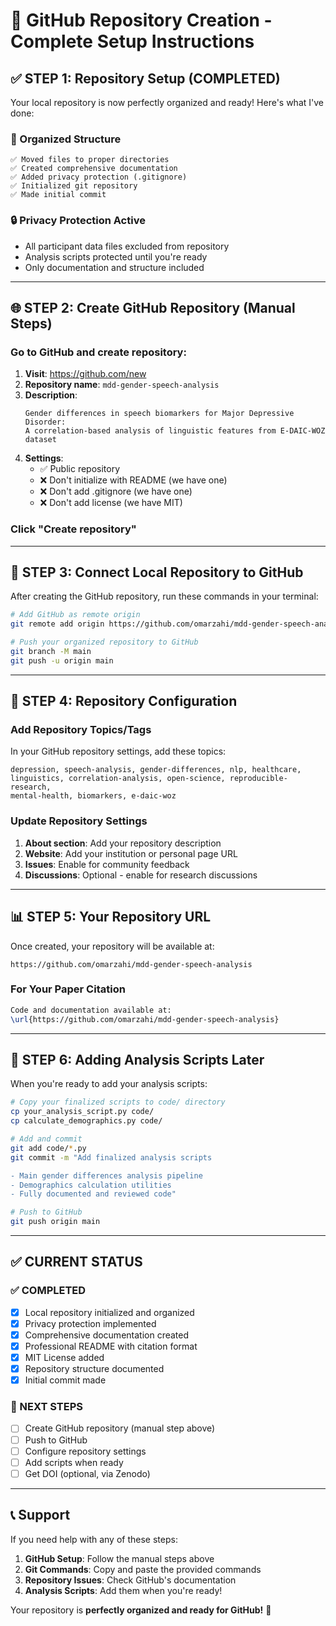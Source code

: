 # 🚀 GitHub Repository Creation - Complete Setup Instructions

## ✅ STEP 1: Repository Setup (COMPLETED)
Your local repository is now perfectly organized and ready! Here's what I've done:

### 📁 Organized Structure
```
✅ Moved files to proper directories
✅ Created comprehensive documentation
✅ Added privacy protection (.gitignore)
✅ Initialized git repository
✅ Made initial commit
```

### 🔒 Privacy Protection Active
- All participant data files excluded from repository
- Analysis scripts protected until you're ready
- Only documentation and structure included

---

## 🌐 STEP 2: Create GitHub Repository (Manual Steps)

### Go to GitHub and create repository:
1. **Visit**: https://github.com/new
2. **Repository name**: `mdd-gender-speech-analysis`
3. **Description**: 
   ```
   Gender differences in speech biomarkers for Major Depressive Disorder: 
   A correlation-based analysis of linguistic features from E-DAIC-WOZ dataset
   ```
4. **Settings**:
   - ✅ Public repository
   - ❌ Don't initialize with README (we have one)
   - ❌ Don't add .gitignore (we have one)
   - ❌ Don't add license (we have MIT)

### Click "Create repository"

---

## 🔗 STEP 3: Connect Local Repository to GitHub

After creating the GitHub repository, run these commands in your terminal:

```bash
# Add GitHub as remote origin
git remote add origin https://github.com/omarzahi/mdd-gender-speech-analysis.git

# Push your organized repository to GitHub
git branch -M main
git push -u origin main
```

---

## 🎯 STEP 4: Repository Configuration

### Add Repository Topics/Tags
In your GitHub repository settings, add these topics:
```
depression, speech-analysis, gender-differences, nlp, healthcare, 
linguistics, correlation-analysis, open-science, reproducible-research, 
mental-health, biomarkers, e-daic-woz
```

### Update Repository Settings
1. **About section**: Add your repository description
2. **Website**: Add your institution or personal page URL
3. **Issues**: Enable for community feedback
4. **Discussions**: Optional - enable for research discussions

---

## 📊 STEP 5: Your Repository URL

Once created, your repository will be available at:
```
https://github.com/omarzahi/mdd-gender-speech-analysis
```

### For Your Paper Citation
```latex
Code and documentation available at: 
\url{https://github.com/omarzahi/mdd-gender-speech-analysis}
```

---

## 🚧 STEP 6: Adding Analysis Scripts Later

When you're ready to add your analysis scripts:

```bash
# Copy your finalized scripts to code/ directory
cp your_analysis_script.py code/
cp calculate_demographics.py code/

# Add and commit
git add code/*.py
git commit -m "Add finalized analysis scripts

- Main gender differences analysis pipeline
- Demographics calculation utilities
- Fully documented and reviewed code"

# Push to GitHub
git push origin main
```

---

## ✅ CURRENT STATUS

### ✅ COMPLETED
- [x] Local repository initialized and organized
- [x] Privacy protection implemented
- [x] Comprehensive documentation created
- [x] Professional README with citation format
- [x] MIT License added
- [x] Repository structure documented
- [x] Initial commit made

### 🚧 NEXT STEPS
- [ ] Create GitHub repository (manual step above)
- [ ] Push to GitHub
- [ ] Configure repository settings
- [ ] Add scripts when ready
- [ ] Get DOI (optional, via Zenodo)

---

## 📞 Support

If you need help with any of these steps:
1. **GitHub Setup**: Follow the manual steps above
2. **Git Commands**: Copy and paste the provided commands
3. **Repository Issues**: Check GitHub's documentation
4. **Analysis Scripts**: Add them when you're ready!

Your repository is **perfectly organized and ready for GitHub!** 🎉
